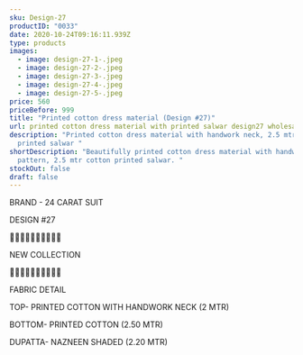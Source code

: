 ```yaml
---
sku: Design-27
productID: "0033"
date: 2020-10-24T09:16:11.939Z
type: products
images:
  - image: design-27-1-.jpeg
  - image: design-27-2-.jpeg
  - image: design-27-3-.jpeg
  - image: design-27-4-.jpeg
  - image: design-27-5-.jpeg
price: 560
priceBefore: 999
title: "Printed cotton dress material (Design #27)"
url: printed cotton dress material with printed salwar design27 wholesale
description: "Printed cotton dress material with handwork neck, 2.5 mtr cotton
  printed salwar "
shortDescription: "Beautifully printed cotton dress material with handwork neck
  pattern, 2.5 mtr cotton printed salwar. "
stockOut: false
draft: false
---
```

BRAND - 24 CARAT SUIT

DESIGN #27

💐💐💐💐💐💐💐💐💐💐

NEW COLLECTION

🌷🌷🌷🌷🌷🌷🌷🌷🌷🌷

FABRIC DETAIL

TOP- PRINTED COTTON WITH HANDWORK NECK (2 MTR)

BOTTOM- PRINTED COTTON (2.50 MTR)

DUPATTA- NAZNEEN SHADED (2.20 MTR)